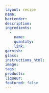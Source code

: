 ```yaml
---
layout: recipe
name:
bartender:
description:
ingredients:
  -
    name:
    quantity:
    link: 
garnish:
glass:
instructions_html:
image:
tags:
products:
liqueur:
featured: false
---
```

